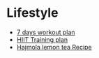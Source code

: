 # Lifestyle

- [7 days workout plan](./my-seven-day-workout-plan-with-2-days-rest.md)
- [HIIT Training plan](./high-intensity-interval-training-as-a-beginner.md)
- [Hajmola lemon tea Recipe](./hajomola-lemon-tea-recipe.md)
